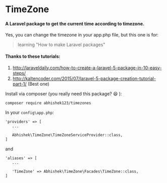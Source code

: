 # TimeZone

#### A Laravel package to get the current time according to timezone. 
Yes, you can change the timezone in your app.php file, but this one is for:

> learning "How to make Laravel packages"

#### Thanks to these tutorials:
1. http://laraveldaily.com/how-to-create-a-laravel-5-package-in-10-easy-steps/
2. http://kaltencoder.com/2015/07/laravel-5-package-creation-tutorial-part-1/ (Best one)

Install via composer (you really need this package? :laughing: ):

```
composer require abhishek123/timezones
```

In your `config\app.php`:

```
'providers' => [
   ...

   Abhishek\TimeZone\TimeZoneServiceProvider::class,
]
```

and

```
'aliases' => [
   ...

   'TimeZone' => Abhishek\TimeZone\Facades\TimeZone::class,
]
```